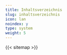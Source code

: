 ```yaml
---
title: Inhaltsverzeichnis
slug: inhaltsverzeichnis
icon: lan
noindex: y
type: system
weight: 5
---
```

{{< sitemap >}}